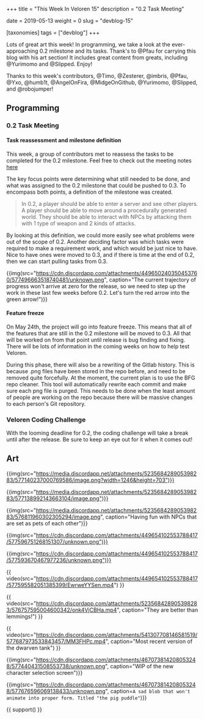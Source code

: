 +++
title = "This Week In Veloren 15"
description = "0.2 Task Meeting"

date = 2019-05-13
weight = 0
slug = "devblog-15"

[taxonomies]
tags = ["devblog"]
+++

Lots of great art this week! In programming, we take a look at the ever-approaching 0.2 milestone and its tasks. Thank's to @Pfau for carrying this blog with his art section! It includes great content from greats, including @Yurimomo and @Slipped. Enjoy!

Thanks to this week's contributors, @Timo, @Zesterer, @imbris, @Pfau, @Yxo, @humb1t, @AngelOnFira, @MidgeOnGithub, @Yurimomo, @Slipped, and @robojumper!

## Programming

### 0.2 Task Meeting

#### Task reassessment and milestone definition

This week, a group of contributors met to reassess the tasks to be completed for the 0.2 milestone. Feel free to check out the meeting notes [here](https://docs.google.com/document/d/13u8x_FwSP6fT6lSJoorMHYkLpUE6K4ZT_fddi_7YZWc/edit?usp=sharing)

The key focus points were determining what still needed to be done, and what was assigned to the 0.2 milestone that could be pushed to 0.3. To encompass both points, a definition of the milestone was created.

> In 0.2, a player should be able to enter a server and see other players. A player should be able to move around a procedurally generated world. They should be able to interact with NPCs by attacking them with 1 type of weapon and 2 kinds of attacks.

By looking at this definition, we could more easily see what problems were out of the scope of 0.2. Another deciding factor was which tasks were required to make a requirement work, and which would be just nice to have. Nice to have ones were moved to 0.3, and if there is time at the end of 0.2, then we can start pulling tasks from 0.3.

{{img(src="https://cdn.discordapp.com/attachments/449650240350453760/577496663518740481/unknown.png", caption="The current trajectory of progress won't arrive at zero for the release, so we need to step up the work in these last few weeks before 0.2. Let's turn the red arrow into the green arrow!")}}

#### Feature freeze

On May 24th, the project will go into feature freeze. This means that all of the features that are still in the 0.2 milestone will be moved to 0.3. All that will be worked on from that point until release is bug finding and fixing. There will be lots of information in the coming weeks on how to help test Veloren.

During this phase, there will also be a rewriting of the Gitlab history. This is because .png files have been stored in the repo before, and need to be removed quite forcefully. At the moment, the current plan is to use the BFG repo cleaner. This tool will automatically rewrite each commit and make sure each png file is purged. This needs to be done when the least amount of people are working on the repo because there will be massive changes to each person's Git repository.

### Veloren Coding Challenge

With the looming deadline for 0.2, the coding challenge will take a break until after the release. Be sure to keep an eye out for it when it comes out!

## Art

{{img(src="https://media.discordapp.net/attachments/523568428905398283/577140237000769586/image.png?width=1246&height=703")}}

{{img(src="https://media.discordapp.net/attachments/523568428905398283/577138992143663104/image.png")}}

{{img(src="https://media.discordapp.net/attachments/523568428905398283/576811960302305294/image.png", caption="Having fun with NPCs that are set as pets of each other")}}

{{img(src="https://cdn.discordapp.com/attachments/449654102553788417/577596751268151307/unknown.png")}}

{{img(src="https://cdn.discordapp.com/attachments/449654102553788417/577593670467977236/unknown.png")}}

{{ video(src="https://cdn.discordapp.com/attachments/449654102553788417/577595582051385399/EwrweYYSen.mp4") }}

{{ video(src="https://cdn.discordapp.com/attachments/523568428905398283/576757595004600342/onk4VjCBHa.mp4", caption="They are better than lemmings!") }}

{{ video(src="https://cdn.discordapp.com/attachments/541307708146581519/577687973533843457/MM3FHPc.mp4", caption="Most recent version of the dwarven tank") }}

{{img(src="https://cdn.discordapp.com/attachments/467073814208053248/577440431508553738/unknown.png", caption="WIP of the new character selection screen")}}

{{img(src="https://cdn.discordapp.com/attachments/467073814208053248/577676596069138433/unknown.png", caption=`A sad blob that won't animate into proper form. Titled "the pig puddle"`)}}

{{ support() }}
